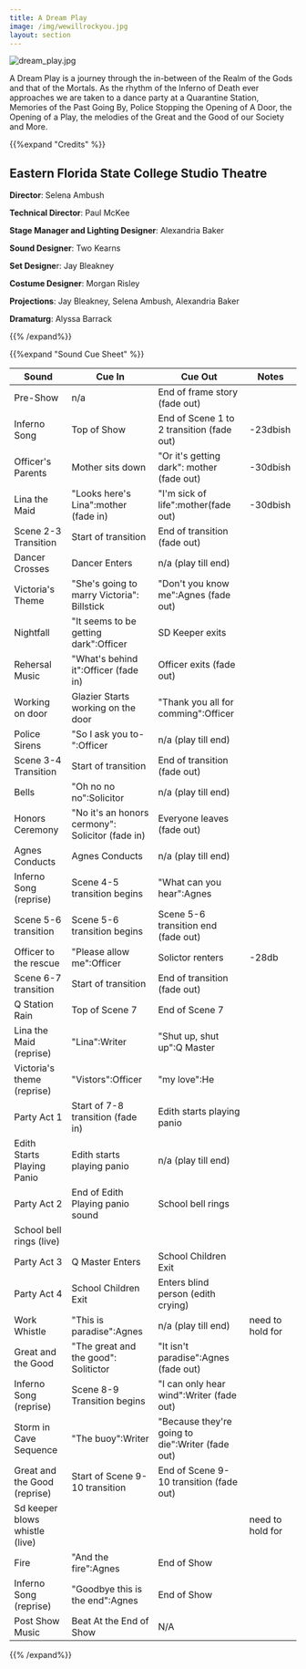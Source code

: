 ```yaml
---
title: A Dream Play 
image: /img/wewillrockyou.jpg
layout: section
---
```

![dream_play.jpg](/dream_play.jpg)

A Dream Play is a journey through the in-between of the Realm of the Gods and that of the Mortals. As the rhythm of the Inferno of Death ever approaches we are taken to a dance party at a Quarantine Station, Memories of the Past Going By, Police Stopping the Opening of A Door, the Opening of a Play, the melodies of the Great and the Good of our Society and More.

{{%expand "Credits" %}}

## Eastern Florida State College Studio Theatre

**Director**: Selena Ambush

**Technical Director**: Paul McKee

**Stage Manager and Lighting Designer**: Alexandria Baker

**Sound Designer**: Two Kearns

**Set Designe**r: Jay Bleakney

**Costume Designer**: Morgan Risley

**Projections**: Jay Bleakney, Selena Ambush, Alexandria Baker

**Dramaturg**: Alyssa Barrack

{{% /expand%}}

{{%expand "Sound Cue Sheet" %}}

| Sound  | Cue In   | Cue Out  | Notes|
| ------------------------------ | ------------------------------------------------ | ------------------------------------------------ | ---------------- |
| Pre-Show   | n/a  | End of frame story (fade out)|  |
| Inferno Song   | Top of Show  | End of Scene 1 to 2 transition (fade out)| \-23dbish|
| Officer's Parents  | Mother sits down | "Or it's getting dark": mother (fade out)| \-30dbish|
| Lina the Maid  | "Looks here's Lina":mother (fade in) | "I'm sick of life":mother(fade out)  | \-30dbish|
| Scene 2-3 Transition   | Start of transition  | End of transition (fade out) |  |
| Dancer Crosses | Dancer Enters| n/a (play till end)  |  |
| Victoria's Theme   | "She's going to marry Victoria": Billstick   | "Don't you know me":Agnes (fade out) |  |
| Nightfall  | "It seems to be getting dark":Officer| SD Keeper exits  |  |
| Rehersal Music | "What's behind it":Officer (fade in) | Officer exits (fade out) |  |
| Working on door| Glazier Starts working on the door   | "Thank you all for comming":Officer  |  |
| Police Sirens  | "So I ask you to-":Officer   | n/a (play till end)  |  |
| Scene 3-4 Transition   | Start of transition  | End of transition (fade out) |  |
| Bells  | "Oh no no no":Solicitor  | n/a (play till end)  |  |
| Honors Ceremony| "No it's an honors cermony": Solicitor (fade in) | Everyone leaves (fade out)   |  |
| Agnes Conducts | Agnes Conducts   | n/a (play till end)  |  |
| Inferno Song (reprise) | Scene 4-5 transition begins  | "What can you hear":Agnes|  |
| Scene 5-6 transition   | Scene 5-6 transition begins  | Scene 5-6 transition end (fade out)  |  |
| Officer to the rescue  | "Please allow me":Officer| Solictor renters | \-28db   |
| Scene 6-7 transition   | Start of transition  | End of transition (fade out) |  |
| Q Station Rain | Top of Scene 7   | End of Scene 7   |  |
| Lina the Maid (reprise)| "Lina":Writer| "Shut up, shut up":Q Master  |  |
| Victoria's theme (reprise) | "Vistors":Officer| "my love":He |  |
| Party Act 1| Start of 7-8 transition (fade in)| Edith starts playing panio   |  |
| Edith Starts  Playing Panio| Edith starts playing panio   | n/a (play till end)  |  |
| Party Act 2| End of Edith Playing panio sound | School bell rings|  |
| School bell rings (live)   |  |  |  |
| Party Act 3| Q Master Enters  | School Children Exit |  |
| Party Act 4| School Children Exit | Enters blind person (edith crying)   |  |
| Work Whistle   | "This is paradise":Agnes | n/a (play till end)  | need to hold for |
| Great and the Good | "The great and the good": Solitictor | "It isn't paradise":Agnes (fade out) |  |
| Inferno Song (reprise) | Scene 8-9 Transition begins  | "I can only hear wind":Writer (fade out) |  |
| Storm in Cave Sequence | "The buoy":Writer| "Because they're going to die":Writer (fade out) |  |
| Great and the Good (reprise)   | Start of Scene 9-10 transition   | End of Scene 9-10 transition (fade out)  |  |
| Sd keeper blows whistle (live) |  |  | need to hold for |
| Fire   | "And the fire":Agnes | End of Show  |  |
| Inferno Song (reprise) | "Goodbye this is the end":Agnes  | End of Show  |  |
| Post Show Music| Beat At the End of Show  | N/A  |  |

{{% /expand%}}

